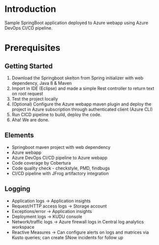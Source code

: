 # Introduction
Sample SpringBoot application deployed to Azure webapp using Azure DevOps CI/CD pipeline.

# Prerequisites
## Getting Started 
1. Download the Springboot skelton from Spring initializer with web dependency, Java 8 & Maven
2. Import in IDE (Eclipse) and made a simple Rest controller to return text on root request
3. Test the project locally
4. (Optional) Configure the Azure webapp maven plugin and deploy the project in Azure subscription through authenticated client (Azure CLI)
5. Run CICD pipeline to build, deploy the code.
6. Aha! We are done.

## Elements
- Springboot maven project with web dependency
- Azure webapp 
- Azure DevOps CI/CD pipeline to Azure webapp
- Code coverage by Cobertura
- Code quality check - checkstyle, PMD, findbugs
- CI/CD pipeline with JFrog artifactory integration

## Logging
- Application logs -> Application insights
- Request/HTTP access logs -> Storage account
- Exceptions/error -> Application insights
- Deployment logs -> KUDU console
- Network/traffic logs -> Azure firewall logs in Central log analytics workspace
- Reactive Measures -> Can configure alerts on logs and matrices via Kusto queries; can create SNow incidents for follow up
